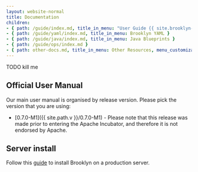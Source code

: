 ```yaml
---
layout: website-normal
title: Documentation
children:
- { path: /guide/index.md, title_in_menu: "User Guide {{ site.brooklyn-stable-version }}", menu_customization: { dropdown_section_header: true } }
- { path: /guide/yaml/index.md, title_in_menu: Brooklyn YAML }
- { path: /guide/java/index.md, title_in_menu: Java Blueprints }
- { path: /guide/ops/index.md }
- { path: other-docs.md, title_in_menu: Other Resources, menu_customization: { dropdown_new_section: true } }
---
```


TODO kill me

## Official User Manual

Our main user manual is organised by release version. Please pick the version that you are using:

- [0.7.0-M1]({{ site.path.v }}/0.7.0-M1) -
  Please note that this release was made prior to entering the Apache Incubator,
  and therefore it is not endorsed by Apache.

## Server install
Follow this [guide](documentation/install-on-server.html) to install Brooklyn on a production server.
